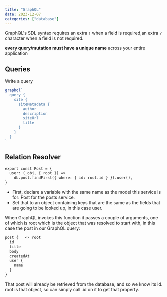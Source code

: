 ```yaml
---
title: "GraphQL"
date: 2023-12-07
categories: ["database"]
---
```



GraphQL's SDL syntax requires an extra `!` when a field is required,an extra `?` character when a field is not required.

**every query/mutation must have a unique name** across your entire application

## Queries

Write a query

```ts
graphql`
  query {
    site {
      siteMetadata {
        author
        description
        siteUrl
        title
      }
    }
  }
`
```

## Relation Resolver

```graphQl
export const Post = {
  user: (_obj, { root }) =>
    db.post.findFirst({ where: { id: root.id } }).user(),
}
```

- First, declare a variable with the same name as the model this service is for: Post for the posts service.
- Set that to an object containing keys that are the same as the fields that are going to be looked up, in this case user.

When GraphQL invokes this function it passes a couple of arguments, one of which is root which is the object that was resolved to start with, in this case the post in our GraphQL query:

```graphQl
post {   <- root
  id
  title
  body
  createdAt
  user {
    name
  }
}
```

That post will already be retrieved from the database, and so we know its id. root is that object, so can simply call .id on it to get that property.
